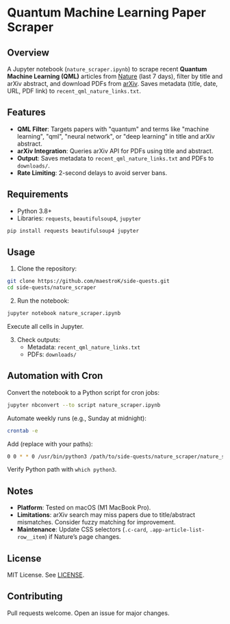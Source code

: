 # Quantum Machine Learning Paper Scraper

## Overview
A Jupyter notebook (`nature_scraper.ipynb`) to scrape recent **Quantum Machine Learning (QML)** articles from [Nature](https://www.nature.com) (last 7 days), filter by title and arXiv abstract, and download PDFs from [arXiv](https://arxiv.org). Saves metadata (title, date, URL, PDF link) to `recent_qml_nature_links.txt`.

## Features
- **QML Filter**: Targets papers with "quantum" and terms like "machine learning", "qml", "neural network", or "deep learning" in title and arXiv abstract.
- **arXiv Integration**: Queries arXiv API for PDFs using title and abstract.
- **Output**: Saves metadata to `recent_qml_nature_links.txt` and PDFs to `downloads/`.
- **Rate Limiting**: 2-second delays to avoid server bans.

## Requirements
- Python 3.8+
- Libraries: `requests`, `beautifulsoup4`, `jupyter`
```bash
pip install requests beautifulsoup4 jupyter
```

## Usage
1. Clone the repository:
```bash
git clone https://github.com/maestroK/side-quests.git
cd side-quests/nature_scraper
```
2. Run the notebook:
```bash
jupyter notebook nature_scraper.ipynb
```
Execute all cells in Jupyter.

3. Check outputs:
   - Metadata: `recent_qml_nature_links.txt`
   - PDFs: `downloads/`

## Automation with Cron
Convert the notebook to a Python script for cron jobs:
```bash
jupyter nbconvert --to script nature_scraper.ipynb
```
Automate weekly runs (e.g., Sunday at midnight):
```bash
crontab -e
```
Add (replace with your paths):
```bash
0 0 * * 0 /usr/bin/python3 /path/to/side-quests/nature_scraper/nature_scraper.py
```
Verify Python path with `which python3`.

## Notes
- **Platform**: Tested on macOS (M1 MacBook Pro).
- **Limitations**: arXiv search may miss papers due to title/abstract mismatches. Consider fuzzy matching for improvement.
- **Maintenance**: Update CSS selectors (`.c-card`, `.app-article-list-row__item`) if Nature’s page changes.

## License
MIT License. See [LICENSE](LICENSE).

## Contributing
Pull requests welcome. Open an issue for major changes.
